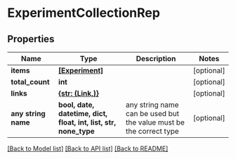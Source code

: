 # ExperimentCollectionRep


## Properties
Name | Type | Description | Notes
------------ | ------------- | ------------- | -------------
**items** | [**[Experiment]**](Experiment.md) |  | [optional] 
**total_count** | **int** |  | [optional] 
**links** | [**{str: (Link,)}**](Link.md) |  | [optional] 
**any string name** | **bool, date, datetime, dict, float, int, list, str, none_type** | any string name can be used but the value must be the correct type | [optional]

[[Back to Model list]](../README.md#documentation-for-models) [[Back to API list]](../README.md#documentation-for-api-endpoints) [[Back to README]](../README.md)


